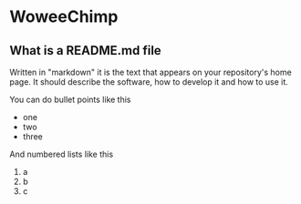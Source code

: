 # WoweeChimp

## What is a README.md file
Written in "markdown" it is the text that appears on your repository's home page.
It should describe the software, how to develop it and how to use it.  

You can do bullet points like this  
* one  
* two  
* three  

And numbered lists like this  
1. a  
1. b  
1. c  
  
